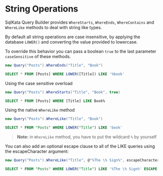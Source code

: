 String Operations
=================

SqlKata Query Builder provides `WhereStarts`, `WhereEnds`, `WhereContains` and `WhereLike` methods to deal with string like types.

By default all string operations are case insensitive, by applying the database `LOWER()` and converting the value provided to lowercase.

To override this behavior you can pass a boolean `true` to the last parameter `caseSensitive` of these methods.


```cs
new Query("Posts").WhereEnds("Title", "Book")
```

```sql
SELECT * FROM [Posts] WHERE LOWER([Title]) LIKE '%book'
```

Using the case sensitive overload

```cs
new Query("Posts").WhereStarts("Title", "Book", true)
```

```sql
SELECT * FROM [Posts] WHERE [Title] LIKE Book%
```

Using the native `WhereLike` method

```cs
new Query("Posts").WhereLike("Title", "Book")
```

```sql
SELECT * FROM "Posts" WHERE LOWER("Title") LIKE 'book'
```

> **Note:** in `WhereLike` method, you have to put the wildcard `%` by yourself

You can also add an optional escape clause to all of the LIKE queries using the escapeCharacter argument:

```cs
new Query("Posts").WhereLike("Title", @"%The \% Sign%", escapeCharacter="\")
```

```sql
SELECT * FROM "Posts" WHERE LOWER("Title") LIKE '%The \% Sign%' ESCAPE '\'
```
